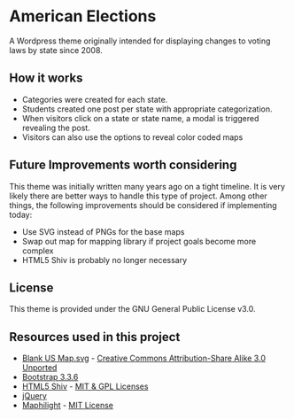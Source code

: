 American Elections
==================

A Wordpress theme originally intended for displaying changes to voting laws by state since 2008.

## How it works

- Categories were created for each state.
- Students created one post per state with appropriate categorization.
- When visitors click on a state or state name, a modal is triggered revealing the post.
- Visitors can also use the options to reveal color coded maps

## Future Improvements worth considering

This theme was initially written many years ago on a tight timeline. It is very likely there are better ways to handle this type of project. Among other things, the following improvements should be considered if implementing today:

- Use SVG instead of PNGs for the base maps
- Swap out map for mapping library if project goals become more complex
- HTML5 Shiv is probably no longer necessary

## License
This theme is provided under the GNU General Public License v3.0.

## Resources used in this project

- [Blank US Map.svg](https://en.wikipedia.org/wiki/File:Blank_US_Map.svg) - [Creative Commons Attribution-Share Alike 3.0 Unported](https://creativecommons.org/licenses/by-sa/3.0/deed.en)
- [Bootstrap 3.3.6](http://getbootstrap.com/)
- [HTML5 Shiv](http://remysharp.com/html5-enabling-script) - [MIT & GPL Licenses](https://github.com/aFarkas/html5shiv/blob/master/MIT%20and%20GPL2%20licenses.md)
- [jQuery](http://jquery.com/)
- [Maphilight](https://github.com/kemayo/maphilight) - [MIT License](https://github.com/kemayo/maphilight/blob/master/MIT-LICENSE.txt)
